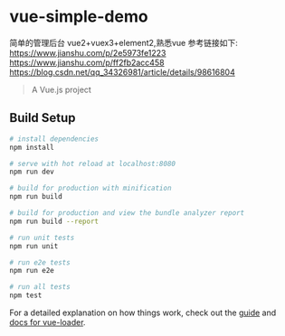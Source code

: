 # vue-simple-demo

简单的管理后台 vue2+vuex3+element2,熟悉vue
参考链接如下:
https://www.jianshu.com/p/2e5973fe1223
https://www.jianshu.com/p/ff2fb2acc458
https://blog.csdn.net/qq_34326981/article/details/98616804


> A Vue.js project

## Build Setup

``` bash
# install dependencies
npm install

# serve with hot reload at localhost:8080
npm run dev

# build for production with minification
npm run build

# build for production and view the bundle analyzer report
npm run build --report

# run unit tests
npm run unit

# run e2e tests
npm run e2e

# run all tests
npm test
```

For a detailed explanation on how things work, check out the [guide](http://vuejs-templates.github.io/webpack/) and [docs for vue-loader](http://vuejs.github.io/vue-loader).
